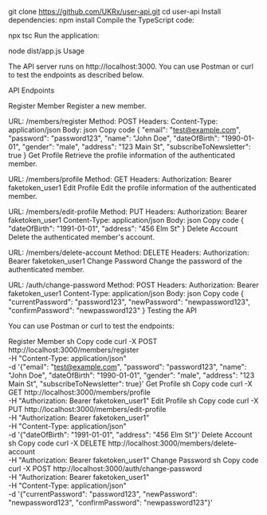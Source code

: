 git clone https://github.com/UKRx/user-api.git
cd user-api
Install dependencies:
npm install
Compile the TypeScript code:

npx tsc
Run the application:

node dist/app.js
Usage

The API server runs on http://localhost:3000. You can use Postman or curl to test the endpoints as described below.

API Endpoints

Register Member
Register a new member.

URL: /members/register
Method: POST
Headers:
Content-Type: application/json
Body:
json
Copy code
{
"email": "test@example.com",
"password": "password123",
"name": "John Doe",
"dateOfBirth": "1990-01-01",
"gender": "male",
"address": "123 Main St",
"subscribeToNewsletter": true
}
Get Profile
Retrieve the profile information of the authenticated member.

URL: /members/profile
Method: GET
Headers:
Authorization: Bearer faketoken_user1
Edit Profile
Edit the profile information of the authenticated member.

URL: /members/edit-profile
Method: PUT
Headers:
Authorization: Bearer faketoken_user1
Content-Type: application/json
Body:
json
Copy code
{
"dateOfBirth": "1991-01-01",
"address": "456 Elm St"
}
Delete Account
Delete the authenticated member's account.

URL: /members/delete-account
Method: DELETE
Headers:
Authorization: Bearer faketoken_user1
Change Password
Change the password of the authenticated member.

URL: /auth/change-password
Method: POST
Headers:
Authorization: Bearer faketoken_user1
Content-Type: application/json
Body:
json
Copy code
{
"currentPassword": "password123",
"newPassword": "newpassword123",
"confirmPassword": "newpassword123"
}
Testing the API

You can use Postman or curl to test the endpoints:

Register Member
sh
Copy code
curl -X POST http://localhost:3000/members/register \
 -H "Content-Type: application/json" \
 -d '{"email": "test@example.com", "password": "password123", "name": "John Doe", "dateOfBirth": "1990-01-01", "gender": "male", "address": "123 Main St", "subscribeToNewsletter": true}'
Get Profile
sh
Copy code
curl -X GET http://localhost:3000/members/profile \
 -H "Authorization: Bearer faketoken_user1"
Edit Profile
sh
Copy code
curl -X PUT http://localhost:3000/members/edit-profile \
 -H "Authorization: Bearer faketoken_user1" \
 -H "Content-Type: application/json" \
 -d '{"dateOfBirth": "1991-01-01", "address": "456 Elm St"}'
Delete Account
sh
Copy code
curl -X DELETE http://localhost:3000/members/delete-account \
 -H "Authorization: Bearer faketoken_user1"
Change Password
sh
Copy code
curl -X POST http://localhost:3000/auth/change-password \
 -H "Authorization: Bearer faketoken_user1" \
 -H "Content-Type: application/json" \
 -d '{"currentPassword": "password123", "newPassword": "newpassword123", "confirmPassword": "newpassword123"}'
